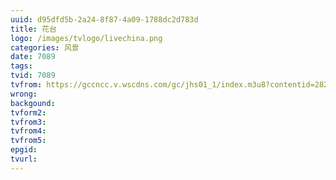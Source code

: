 ```yaml
---
uuid: d95dfd5b-2a24-8f87-4a09-1788dc2d783d
title: 花台
logo: /images/tvlogo/livechina.png
categories: 风景
date: 7089
tags:
tvid: 7089
tvfrom: https://gccncc.v.wscdns.com/gc/jhs01_1/index.m3u8?contentid=2820180516001
wrong:
backgound:
tvform2:
tvfrom3:
tvfrom4:
tvfrom5:
epgid:
tvurl:
---
```

